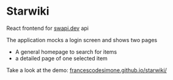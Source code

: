 # Starwiki

React frontend for [swapi.dev](https://swapi.dev/) api 

The application mocks a login screen and shows two pages

* A general homepage to search for items
* a detailed page of one selected item

Take a look at the demo: [francescodesimone.github.io/starwiki/](https://francescodesimone.github.io/starwiki/)
